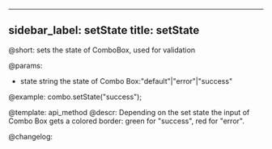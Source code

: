 
---
sidebar_label: setState
title: setState
---          

@short: sets the state of ComboBox, used for validation


@params:
- state 	string 		the state of Combo Box:"default"|"error"|"success"



@example:
combo.setState("success");


@template: api_method
@descr:
Depending on the set state the input of Combo Box gets a colored border: green for "success", red for "error".




@changelog:


